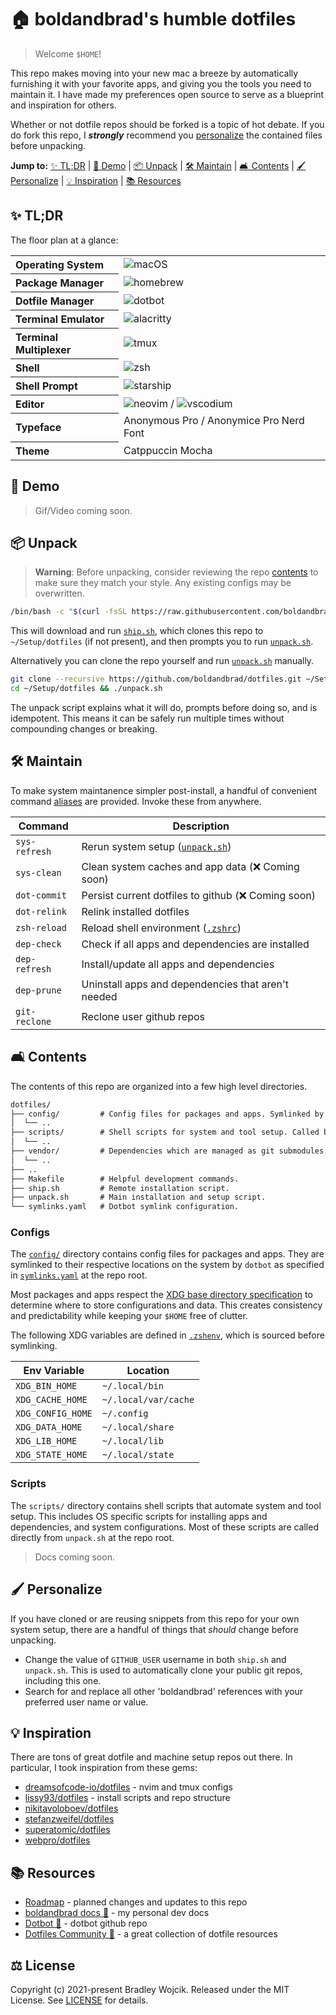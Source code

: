 # 🏠 boldandbrad's humble dotfiles

> Welcome `$HOME`!

This repo makes moving into your new mac a breeze by automatically furnishing it
with your favorite apps, and giving you the tools you need to maintain it. I
have made my preferences open source to serve as a blueprint and inspiration for
others.

Whether or not dotfile repos should be forked is a topic of hot debate. If you
do fork this repo, I ***strongly*** recommend you [personalize](#personalize)
the contained files before unpacking.

**Jump to:**
[✨ TL;DR](#tldr) |
[🎥 Demo](#demo) |
[📦 Unpack](#unpack) |
[🛠️ Maintain](#maintain) |
[🛋️ Contents](#contents) |
[🖌️ Personalize](#personalize) |
[💡 Inspiration](#inspiration) |
[📚 Resources](#resources)

## ✨ TL;DR <a id="tldr"></a>

The floor plan at a glance:

<!-- I wish I could create a table without a header row in pure markdown 🙃 -->
<table>
  <tr>
    <th align="left">Operating System</th>
    <td>
      <img alt="macOS" src="https://img.shields.io/badge/macOS-_?logo=apple&logoColor=white&color=%23000000">
      <!-- <img alt="arch-linux" src="https://img.shields.io/badge/Arch%20Linux-_?logo=arch-linux&logoColor=white&color=%231793D1"> -->
    </td>
  </tr>
  <tr>
    <th align="left">Package Manager</th>
    <td>
      <img alt="homebrew" src="https://img.shields.io/badge/Homebrew-_?logo=homebrew&logoColor=black&color=%23FBB040">
    </td>
  </tr>
  <tr>
    <th align="left">Dotfile Manager</th>
    <td>
      <img alt="dotbot" src="https://img.shields.io/badge/dotbot-_?logoColor=white&color=grey">
    </td>
  </tr>
  <tr>
    <th align="left">Terminal Emulator</th>
    <td>
      <img alt="alacritty" src="https://img.shields.io/badge/Alacritty-_?logo=alacritty&logoColor=white&color=%23F46D01">
    </td>
  </tr>
  <tr>
    <th align="left">Terminal Multiplexer</th>
    <td>
      <img alt="tmux" src="https://img.shields.io/badge/tmux-_?logo=tmux&logoColor=white&color=%231BB91F">
    </td>
  </tr>
  <tr>
    <th align="left">Shell</th>
    <td>
      <img alt="zsh" src="https://img.shields.io/badge/Zsh-_?logo=zsh&logoColor=white&color=%23F15A24">
    </td>
  </tr>
  <tr>
    <th align="left">Shell Prompt</th>
    <td>
      <img alt="starship" src="https://img.shields.io/badge/starship-_?logo=starship&logoColor=white&color=%23DD0B78">
    </td>
  </tr>
  <tr>
    <th align="left">Editor</th>
    <td>
      <img alt="neovim" src="https://img.shields.io/badge/Neovim-_?logo=neovim&logoColor=white&color=%2357A143"> /
      <img alt="vscodium" src="https://img.shields.io/badge/VSCodium-_?logo=vscodium&logoColor=white&color=%232F80ED">
    </td>
  </tr>
  <tr>
    <th align="left">Typeface</th>
    <td>Anonymous Pro / Anonymice Pro Nerd Font</td>
  </tr>
  <tr>
    <th align="left">Theme</th>
    <td>Catppuccin Mocha</td>
  </tr>
</table>

## 🎥 Demo <a id="demo"></a>

> Gif/Video coming soon.

## 📦 Unpack <a id="unpack"></a>

> **Warning**: Before unpacking, consider reviewing the repo [contents](#contents) to
> make sure they match your style. Any existing configs may be overwritten.

```sh
/bin/bash -c "$(curl -fsSL https://raw.githubusercontent.com/boldandbrad/dotfiles/main/ship.sh)"
```

This will download and run [`ship.sh`](../ship.sh), which
clones this repo to `~/Setup/dotfiles` (if not present), and then prompts you to
run [`unpack.sh`](../unpack.sh).

Alternatively you can clone the repo yourself and run [`unpack.sh`](../unpack.sh)
manually.

```sh
git clone --recursive https://github.com/boldandbrad/dotfiles.git ~/Setup/dotfiles
cd ~/Setup/dotfiles && ./unpack.sh
```

The unpack script explains what it will do, prompts before doing so, and is
idempotent. This means it can be safely run multiple times without compounding
changes or breaking.

## 🛠️ Maintain <a id="maintain"></a>

To make system maintanence simpler post-install, a handful of convenient
command [aliases](../config/zsh/aliases/dotfiles.zsh) are provided. Invoke these
from anywhere.

| Command       | Description                                                 |
| -             | -                                                           |
| `sys-refresh` | Rerun system setup ([`unpack.sh`](../unpack.sh))            |
| `sys-clean`   | Clean system caches and app data (❌ Coming soon)           |
| `dot-commit`  | Persist current dotfiles to github (❌ Coming soon)         |
| `dot-relink`  | Relink installed dotfiles                                   |
| `zsh-reload`  | Reload shell environment ([`.zshrc`](../config/zsh/.zshrc)) |
| `dep-check`   | Check if all apps and dependencies are installed            |
| `dep-refresh` | Install/update all apps and dependencies                    |
| `dep-prune`   | Uninstall apps and dependencies that aren't needed          |
| `git-reclone` | Reclone user github repos                                   |

## 🛋️ Contents <a id="contents"></a>

The contents of this repo are organized into a few high level directories.

```txt
dotfiles/
├── config/         # Config files for packages and apps. Symlinked by dotbot.
│  └── ..
├── scripts/        # Shell scripts for system and tool setup. Called by unpack.sh.
│  └── ..
├── vendor/         # Dependencies which are managed as git submodules.
│  └── ..
├── ..
├── Makefile        # Helpful development commands.
├── ship.sh         # Remote installation script.
├── unpack.sh       # Main installation and setup script.
└── symlinks.yaml   # Dotbot symlink configuration.
```

### Configs

The [`config/`](../config/README.md) directory contains config files for
packages and apps. They are symlinked to their respective locations on the
system by `dotbot` as specified in [`symlinks.yaml`](../symlinks.yaml) at the
repo root.

Most packages and apps respect the
[XDG base directory specification](https://specifications.freedesktop.org/basedir-spec/latest/index.html)
to determine where to store configurations and data. This creates consistency
and predictability while keeping your `$HOME` free of clutter.

The following XDG variables are defined in [`.zshenv`](../config/zsh/.zshenv),
which is sourced before symlinking.

| Env Variable      | Location              |
| -                 | -                     |
| `XDG_BIN_HOME`    | `~/.local/bin`        |
| `XDG_CACHE_HOME`  | `~/.local/var/cache`  |
| `XDG_CONFIG_HOME` | `~/.config`           |
| `XDG_DATA_HOME`   | `~/.local/share`      |
| `XDG_LIB_HOME`    | `~/.local/lib`        |
| `XDG_STATE_HOME`  | `~/.local/state`      |

### Scripts

The `scripts/` directory contains shell scripts that automate system and tool
setup. This includes OS specific scripts for installing apps and dependencies,
and system configurations. Most of these scripts are called directly from
`unpack.sh` at the repo root.

> Docs coming soon.

## 🖌️ Personalize <a id="personalize"></a>

If you have cloned or are reusing snippets from this repo for your own system
setup, there are a handful of things that *should* change before unpacking.

- Change the value of `GITHUB_USER` username in both `ship.sh` and `unpack.sh`.
  This is used to automatically clone your public git repos, including this one.
- Search for and replace all other 'boldandbrad' references with your preferred
  user name or value.

## 💡 Inspiration <a id="inspiration"></a>

There are tons of great dotfile and machine setup repos out there. In
particular, I took inspiration from these gems:

- [dreamsofcode-io/dotfiles](https://github.com/dreamsofcode-io/dotfiles) - nvim
  and tmux configs
- [lissy93/dotfiles](https://github.com/lissy93/dotfiles) - install scripts and
  repo structure
- [nikitavoloboev/dotfiles](https://github.com/nikitavoloboev/dotfiles)
- [stefanzweifel/dotfiles](https://github.com/stefanzweifel/dotfiles)
- [superatomic/dotfiles](https://github.com/superatomic/dotfiles)
- [webpro/dotfiles](https://github.com/webpro/dotfiles)

## 📚 Resources <a id="resources"></a>

- [Roadmap](ROADMAP.md) - planned changes and updates to this repo
- [boldandbrad docs 🔗](https://boldandbrad.github.io/docs) - my personal dev
  docs
- [Dotbot 🔗](https://github.com/anishathalye/dotbot) - dotbot github repo
- [Dotfiles Community 🔗](https://dotfiles.github.io/) - a great collection of
  dotfile resources

## ⚖️ License <a id="license"></a>

Copyright (c) 2021-present Bradley Wojcik. Released under the MIT License. See
[LICENSE](../LICENSE) for details.
